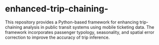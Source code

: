 # enhanced-trip-chaining-
This repository provides a Python-based framework for enhancing trip-chaining analysis in public transit systems using mobile ticketing data. The framework incorporates passenger typology, seasonality, and spatial error correction to improve the accuracy of trip inference.

